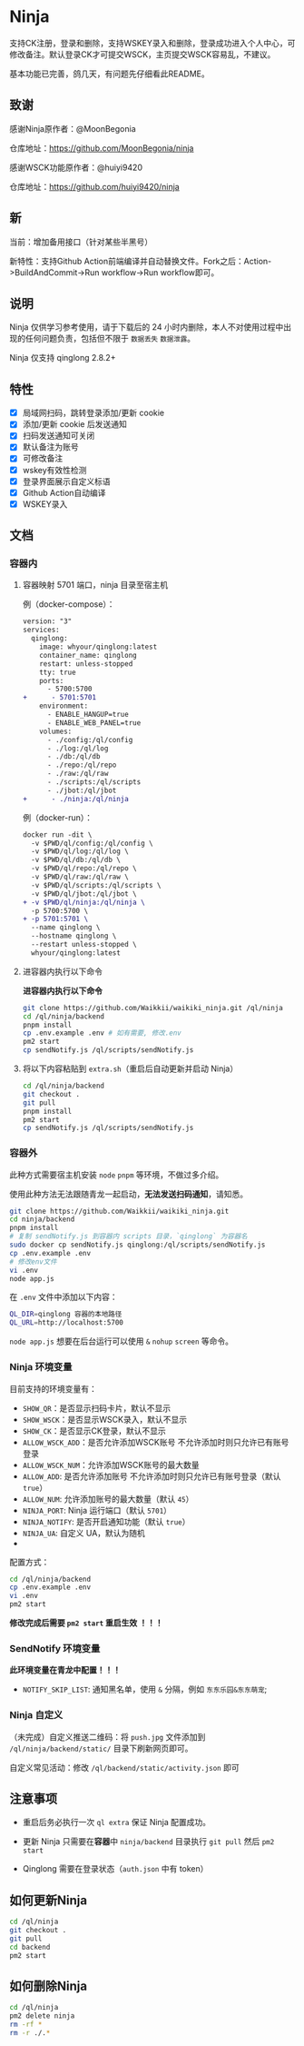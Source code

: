 # Ninja 

支持CK注册，登录和删除，支持WSKEY录入和删除，登录成功进入个人中心，可修改备注。默认登录CK才可提交WSCK，主页提交WSCK容易乱，不建议。

基本功能已完善，鸽几天，有问题先仔细看此README。

## 致谢

感谢Ninja原作者：@MoonBegonia

仓库地址：https://github.com/MoonBegonia/ninja

感谢WSCK功能原作者：@huiyi9420

仓库地址：https://github.com/huiyi9420/ninja

## 新

当前：增加备用接口（针对某些半黑号）

新特性：支持Github Action前端编译并自动替换文件。Fork之后：Action->BuildAndCommit->Run workflow->Run workflow即可。

## 说明

Ninja 仅供学习参考使用，请于下载后的 24 小时内删除，本人不对使用过程中出现的任何问题负责，包括但不限于 `数据丢失` `数据泄露`。

Ninja 仅支持 qinglong 2.8.2+


## 特性

- [x] 局域网扫码，跳转登录添加/更新 cookie
- [x] 添加/更新 cookie 后发送通知
- [x] 扫码发送通知可关闭
- [x] 默认备注为账号
- [x] 可修改备注
- [x] wskey有效性检测
- [x] 登录界面展示自定义标语
- [x] Github Action自动编译
- [x] WSKEY录入

## 文档

### 容器内

1. 容器映射 5701 端口，ninja 目录至宿主机

   例（docker-compose）：

   ```diff
   version: "3"
   services:
     qinglong:
       image: whyour/qinglong:latest
       container_name: qinglong
       restart: unless-stopped
       tty: true
       ports:
         - 5700:5700
   +      - 5701:5701
       environment:
         - ENABLE_HANGUP=true
         - ENABLE_WEB_PANEL=true
       volumes:
         - ./config:/ql/config
         - ./log:/ql/log
         - ./db:/ql/db
         - ./repo:/ql/repo
         - ./raw:/ql/raw
         - ./scripts:/ql/scripts
         - ./jbot:/ql/jbot
   +      - ./ninja:/ql/ninja
   ```

   例（docker-run）：

   ```diff
   docker run -dit \
     -v $PWD/ql/config:/ql/config \
     -v $PWD/ql/log:/ql/log \
     -v $PWD/ql/db:/ql/db \
     -v $PWD/ql/repo:/ql/repo \
     -v $PWD/ql/raw:/ql/raw \
     -v $PWD/ql/scripts:/ql/scripts \
     -v $PWD/ql/jbot:/ql/jbot \
   + -v $PWD/ql/ninja:/ql/ninja \
     -p 5700:5700 \
   + -p 5701:5701 \
     --name qinglong \
     --hostname qinglong \
     --restart unless-stopped \
     whyour/qinglong:latest
   ```

2. 进容器内执行以下命令

   **进容器内执行以下命令**

   ```bash
   git clone https://github.com/Waikkii/waikiki_ninja.git /ql/ninja
   cd /ql/ninja/backend
   pnpm install
   cp .env.example .env # 如有需要, 修改.env
   pm2 start
   cp sendNotify.js /ql/scripts/sendNotify.js
   ```

3. 将以下内容粘贴到 `extra.sh`（重启后自动更新并启动 Ninja）

   ```bash
   cd /ql/ninja/backend
   git checkout .
   git pull
   pnpm install
   pm2 start
   cp sendNotify.js /ql/scripts/sendNotify.js
   ```

### 容器外

此种方式需要宿主机安装 `node` `pnpm` 等环境，不做过多介绍。

使用此种方法无法跟随青龙一起启动，**无法发送扫码通知**，请知悉。

```bash
git clone https://github.com/Waikkii/waikiki_ninja.git
cd ninja/backend
pnpm install
# 复制 sendNotify.js 到容器内 scripts 目录，`qinglong` 为容器名
sudo docker cp sendNotify.js qinglong:/ql/scripts/sendNotify.js
cp .env.example .env
# 修改env文件
vi .env
node app.js
```

在 `.env` 文件中添加以下内容：

```bash
QL_DIR=qinglong 容器的本地路径
QL_URL=http://localhost:5700
```

`node app.js` 想要在后台运行可以使用 `&` `nohup` `screen` 等命令。

### Ninja 环境变量

目前支持的环境变量有：

- `SHOW_QR`：是否显示扫码卡片，默认不显示
- `SHOW_WSCK`：是否显示WSCK录入，默认不显示
- `SHOW_CK`：是否显示CK登录，默认不显示
- `ALLOW_WSCK_ADD`：是否允许添加WSCK账号 不允许添加时则只允许已有账号登录
- `ALLOW_WSCK_NUM`：允许添加WSCK账号的最大数量
- `ALLOW_ADD`: 是否允许添加账号 不允许添加时则只允许已有账号登录（默认 `true`）
- `ALLOW_NUM`: 允许添加账号的最大数量（默认 `45`）
- `NINJA_PORT`: Ninja 运行端口（默认 `5701`）
- `NINJA_NOTIFY`: 是否开启通知功能（默认 `true`）
- `NINJA_UA`: 自定义 UA，默认为随机
- 

配置方式：

```bash
cd /ql/ninja/backend
cp .env.example .env
vi .env
pm2 start
```

**修改完成后需要 `pm2 start` 重启生效 ！！！**

### SendNotify 环境变量

**此环境变量在青龙中配置！！！**

- `NOTIFY_SKIP_LIST`: 通知黑名单，使用 `&` 分隔，例如 `东东乐园&东东萌宠`;

### Ninja 自定义

（未完成）自定义推送二维码：将 `push.jpg` 文件添加到 `/ql/ninja/backend/static/` 目录下刷新网页即可。

自定义常见活动：修改 `/ql/backend/static/activity.json` 即可

## 注意事项

- 重启后务必执行一次 `ql extra` 保证 Ninja 配置成功。

- 更新 Ninja 只需要在**容器**中 `ninja/backend` 目录执行 `git pull` 然后 `pm2 start`

- Qinglong 需要在登录状态（`auth.json` 中有 token）

## 如何更新Ninja

```bash
cd /ql/ninja
git checkout .
git pull
cd backend
pm2 start
```

## 如何删除Ninja

```bash
cd /ql/ninja
pm2 delete ninja
rm -rf *
rm -r ./.*
```
